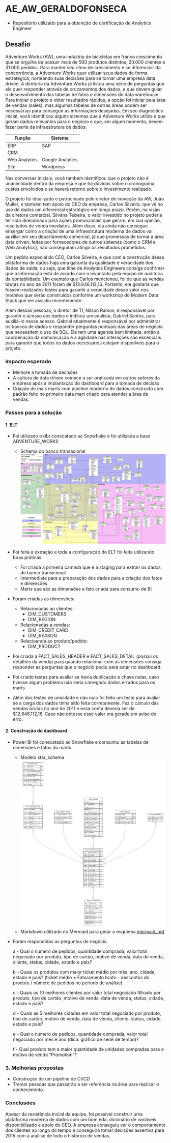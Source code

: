 # AE_AW_GERALDOFONSECA
- Repositório utilizado para a obtenção de certificação de Analytics Engineer
## Desafio
Adventure Works (AW), uma indústria de bicicletas em franco crescimento que se orgulha de possuir mais de 500 produtos distintos, 20.000 clientes e 31.000 pedidos. Para manter seu ritmo de crescimento e se diferenciar da concorrência, a Adventure Works quer utilizar seus dados de forma estratégica, norteando suas decisões para se tornar uma empresa data driven. A diretoria da Adventure Works já listou uma série de perguntas que ela quer responder através de cruzamentos dos dados, e que devem guiar o desenvolvimento das tabelas de fatos e dimensões do data warehouse. Para iniciar o projeto e obter resultados rápidos, a opção foi iniciar pela área de vendas (sales), mas algumas tabelas de outras áreas podem ser necessárias para conseguir as informações desejadas. Em seu diagnóstico inicial, você identificou alguns sistemas que a Adventure Works utiliza e que geram dados relevantes para o negócio e que, em algum momento, devem fazer parte da infraestrutura de dados:


|Função|Sistema|
|----|----|
|ERP|SAP|
|CRM||Salesforce|
|Web Analytics|Google Analytics|
|Site|Wordpress|

Nas conversas iniciais, você também identificou que o projeto não é unanimidade dentro da empresa e que há dúvidas sobre o cronograma, custos envolvidos e se haverá retorno sobre o investimento realizado.

O projeto foi idealizado e patrocinado pelo diretor de inovação da AW, João Muller, e também tem apoio do CEO da empresa, Carlos Silveira, que vê no uso de dados um diferencial estratégico em longo prazo. Porém, na visão da diretora comercial, Silvana Teixeira, o valor investido no projeto poderia ter sido direcionado para ações promocionais que geram, em sua opinião, resultados de venda imediatos. Além disso, ela ainda não consegue enxergar como a criação de uma infraestrutura moderna de dados vai auxiliar em seu departamento comercial, já que promessas de tornar a área data driven, feitas por fornecedores de outros sistemas (como o CRM e Web Analytics), não conseguiram atingir os resultados prometidos.

Um pedido especial do CEO, Carlos Silveira, é que com a construção dessa plataforma de dados haja uma garantia da qualidade e veracidade dos dados de saída, ou seja, que time de Analytics Engineers consiga confirmar que a informação está de acordo com o levantado pela equipe de auditoria da contabilidade. Um exemplo que Carlos mencionou, foi de que as vendas brutas no ano de 2011 foram de $12.646.112,16. Portanto, ele gostaria que fossem realizados testes para garantir a veracidade desse valor nos modelos que serão construídos conforme um workshop do Modern Data Stack que ele assistiu recentemente.

Além dessas pessoas, o diretor de TI, Nilson Ramos, é responsável por garantir o acesso aos dados e indicou um analista, Gabriel Santos, para auxiliá-lo nesse acesso. Gabriel atualmente é responsável por administrar os bancos de dados e responder perguntas pontuais das áreas de negócio que necessitem o uso de SQL. Ele tem uma agenda bem limitada, então a coordenação da comunicação e a agilidade nas interações são essenciais para garantir que todos os dados necessários estejam disponíveis para o projeto.

### Impacto esperado

- Melhore a tomada de decisões
- A cultura de data driven comece a ser praticada em outros setores da empresa após a implantação do  dashboard para a tomada de decisão
- Criação de mais marts com pipeline moderno de dados construido com padrão feito no primeiro data mart criado para atender a área de vendas.

### Passos para a  solução
#### 1. ELT

 - Foi utilizado o dbt conecatado ao Snowflake e foi utilizada a base ADVENTURE_WORKS
 
    - Schema do banco transacional
 ![alt text](AdventureWorksERD.jpeg)

 - Foi feita a extração e toda a configuração do ELT foi feita utilizando boas práticas.
    - Foi criada a primeira camada que é a staging para extrair os dados do banco transicional
    - Intermediate para a preparação dos dados para a criação dos fatos e dimensões
    - Marts que são as dimensões e fato criada para consumo de BI

- Foram criadas as dimensões:
   - Relacionadas ao clientes:
      - DIM_CUSTOMERS
      - DIM_REGION
   - Relacionadas a vendas:
      - DIM_CREDIT_CARD
      - DIM_REASON
   - Relacioanda ao produto/pedido: 
      - DIM_PRODUCT
- Foi criada a FACT_SALES_HEADER e FACT_SALES_DETAIL (possui os detalhes da venda) para quando relacionar com as dimensões consiga responder as perguntas que o negócio pediu para estar no dashboard.


- Foi criado testes para avaliar se havia duplicação e chave nulas, caso tivesse algum problema não seria carregado dados errados para os marts
 
 - Além dos testes de unicidade e não nulo foi feito um teste para avaliar se a carga dos dados tinha sido feita corretamente. Fez o cálculo das vendas brutas no ano de 2011 e essa conta deveria ser de $12.646.112,16. Caso não obtesse esse valor era gerado um aviso de erro.

#### 2. Construção do dashboard
- Power BI foi conecatado ao Snowflake e consumiu as tabelas de dimensões e fatos do marts
 
  - Modelo star_schema
 ![star_schema](cea_aw_er_ghfonseca.png)
  - Markdown utilizado no Mermaid para gerar o esquema
  [mermaid_md](cea_aw_er_ghfonseca.mmd)

 - Foram respondidas as perguntas de negócio

    a - Qual o número de pedidos, quantidade comprada, valor total negociado por produto, tipo de cartão, motivo de venda, data de venda, cliente, status, cidade, estado e país?
  
    b - Quais os produtos com maior ticket médio por mês, ano, cidade, estado e país? (ticket médio = Faturamento bruto - descontos do produto / número de pedidos no período de análise)
    
    c - Quais os 10 melhores clientes por valor total negociado filtrado por produto, tipo de cartão, motivo de venda, data de venda, status, cidade, estado e país?
    
    d - Quais as 5 melhores cidades em valor total negociado por produto, tipo de cartão, motivo de venda, data de venda, cliente, status, cidade, estado e país?
    
    e - Qual o número de pedidos, quantidade comprada, valor total negociado por mês e ano (dica: gráfico de série de tempo)?
    
    f - Qual produto tem a maior quantidade de unidades compradas para o motivo de venda “Promotion”? 
### 3. Melhorias propostas
- Construção de um pipeline de CI/CD
- Treinar pessoas que passarão a ser referência na área para replicar o conhecimento.


### Conclusões

Apesar da resistência inicial da equipe, foi possível construir uma plataforma moderna de dados com um bom eda, dicionário de variáveis disponibilizado e apoio do CEO. A empresa conseguiu ver o comportamento dos clientes ao longo do tempo e conseguirá tomar decisões assertivs para 2015 com a análise de todo o histórico de vendas.




